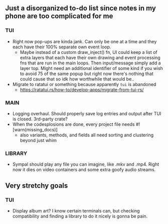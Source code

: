 ## Just a disorganized to-do list since notes in my phone are too complicated for me

### TUI
* Right now pop-ups are kinda jank. Can only be one at a time and they each have their 100% separate own event loop.
    * Maybe instead of a custom draw_inject() fn, UI could keep a list of extra layers that each have their own drawing and event processing fns that are run in the main loops. Then input/message simply add a layer top. Might need an additional identifier of some kind if you wish to avoid 75 of the same popup but right now there's nothing that could cause that so idk how worthwhile that would be..
* Migrate to ratatui or something because apparently `tui` is abandoned
    * https://ratatui.rs/how-to/develop-apps/migrate-from-tui-rs/

### MAIN
* Logging overhaul. Should properly save log entries and output after TUI is closed. 3rd-party crate?
* When the codesplosions are done, every project file needs #![warn(missing_docs)]
    * also variants, methods, and fields all need sorting and clustering beyond just whim

### LIBRARY
* Sympal should play any file you can imagine, like .mkv and .mp4. Right now it dies on video containers and some extra goofy audio streams.

## Very stretchy goals
### TUI
* Display album art? I know certain terminals can, but checking compatibility and finding a library to do it nicely is gonna be pain.
